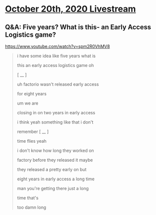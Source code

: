 # [October 20th, 2020 Livestream](../2020-10-20.md)
## Q&A: Five years? What is this- an Early Access Logistics game?
https://www.youtube.com/watch?v=spm2R0VhMV8
> i have some idea like five years what is
>
> this an early access logistics game oh
>
> [ __ ]
>
> uh factorio wasn't released early access
>
> for eight years
>
> um we are
>
> closing in on two years in early access
>
> i think yeah something like that i don't
>
> remember [ __ ]
>
> time flies yeah
>
> i don't know how long they worked on
>
> factory before they released it maybe
>
> they released a pretty early on but
>
> eight years in early access a long time
>
> man you're getting there just a long
>
> time that's
>
> too damn long
>
